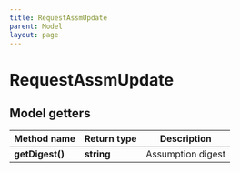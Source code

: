 ```yaml
---
title: RequestAssmUpdate
parent: Model
layout: page
---
```


# RequestAssmUpdate

## Model getters

Method name | Return type | Description
------------ | ------------- | -------------
**getDigest()** | **string** | Assumption digest

